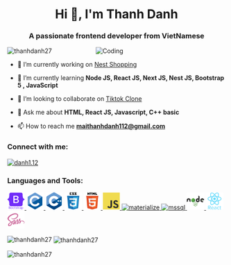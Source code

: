 <h1 align="center">Hi 👋, I'm Thanh Danh</h1>
<h3 align="center">A passionate frontend developer from VietNamese</h3>
<img align="right" alt="Coding" width="300" src="https://freepngimg.com/download/anime/26533-9-uchiha-sasuke-transparent-picture.png">
<p align="left"> <img src="https://komarev.com/ghpvc/?username=thanhdanh27&label=Profile%20views&color=0e75b6&style=flat" alt="thanhdanh27" /> </p>

- 🔭 I’m currently working on [Nest Shopping](https://github.com/thanhdanh27/Nest-Shopping)

- 🌱 I’m currently learning **Node JS, React JS, Next JS, Nest JS, Bootstrap 5 , JavaScript**

- 👯 I’m looking to collaborate on [Tiktok Clone](https://github.com/thanhdanh27/tiktok)

- 💬 Ask me about **HTML, React JS, Javascript, C++ basic**

- 📫 How to reach me **maithanhdanh112@gmail.com**

<h3 align="left">Connect with me:</h3>
<p align="left">
<a href="https://fb.com/danh1.12" target="blank"><img align="center" src="https://raw.githubusercontent.com/rahuldkjain/github-profile-readme-generator/master/src/images/icons/Social/facebook.svg" alt="danh1.12" height="30" width="40" /></a>
</p>

<h3 align="left">Languages and Tools:</h3>
<p align="left"> <a href="https://getbootstrap.com" target="_blank" rel="noreferrer"> <img src="https://raw.githubusercontent.com/devicons/devicon/master/icons/bootstrap/bootstrap-plain-wordmark.svg" alt="bootstrap" width="40" height="40"/> </a> <a href="https://www.cprogramming.com/" target="_blank" rel="noreferrer"> <img src="https://raw.githubusercontent.com/devicons/devicon/master/icons/c/c-original.svg" alt="c" width="40" height="40"/> </a> <a href="https://www.w3schools.com/cpp/" target="_blank" rel="noreferrer"> <img src="https://raw.githubusercontent.com/devicons/devicon/master/icons/cplusplus/cplusplus-original.svg" alt="cplusplus" width="40" height="40"/> </a> <a href="https://www.w3schools.com/css/" target="_blank" rel="noreferrer"> <img src="https://raw.githubusercontent.com/devicons/devicon/master/icons/css3/css3-original-wordmark.svg" alt="css3" width="40" height="40"/> </a> <a href="https://www.w3.org/html/" target="_blank" rel="noreferrer"> <img src="https://raw.githubusercontent.com/devicons/devicon/master/icons/html5/html5-original-wordmark.svg" alt="html5" width="40" height="40"/> </a> <a href="https://developer.mozilla.org/en-US/docs/Web/JavaScript" target="_blank" rel="noreferrer"> <img src="https://raw.githubusercontent.com/devicons/devicon/master/icons/javascript/javascript-original.svg" alt="javascript" width="40" height="40"/> </a> <a href="https://materializecss.com/" target="_blank" rel="noreferrer"> <img src="https://raw.githubusercontent.com/prplx/svg-logos/5585531d45d294869c4eaab4d7cf2e9c167710a9/svg/materialize.svg" alt="materialize" width="40" height="40"/> </a> <a href="https://www.microsoft.com/en-us/sql-server" target="_blank" rel="noreferrer"> <img src="https://www.svgrepo.com/show/303229/microsoft-sql-server-logo.svg" alt="mssql" width="40" height="40"/> </a> <a href="https://nodejs.org" target="_blank" rel="noreferrer"> <img src="https://raw.githubusercontent.com/devicons/devicon/master/icons/nodejs/nodejs-original-wordmark.svg" alt="nodejs" width="40" height="40"/> </a> <a href="https://reactjs.org/" target="_blank" rel="noreferrer"> <img src="https://raw.githubusercontent.com/devicons/devicon/master/icons/react/react-original-wordmark.svg" alt="react" width="40" height="40"/> </a> <a href="https://sass-lang.com" target="_blank" rel="noreferrer"> <img src="https://raw.githubusercontent.com/devicons/devicon/master/icons/sass/sass-original.svg" alt="sass" width="40" height="40"/> </a> </p>

<p><img align="left" src="https://github-readme-stats.vercel.app/api/top-langs?username=thanhdanh27&show_icons=true&locale=en&layout=compact" alt="thanhdanh27" /></p>

<p>&nbsp;<img align="center" src="https://github-readme-stats.vercel.app/api?username=thanhdanh27&show_icons=true&locale=en" alt="thanhdanh27" /></p>

<p><img align="center" src="https://github-readme-streak-stats.herokuapp.com/?user=thanhdanh27&" alt="thanhdanh27" /></p>

